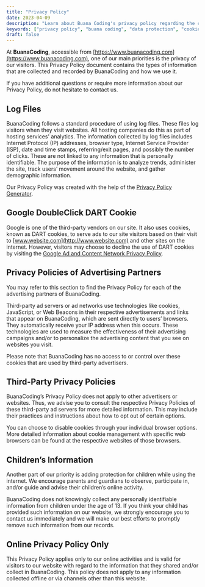 ```yaml
---
title: "Privacy Policy"
date: 2023-04-09
description: "Learn about Buana Coding's privacy policy regarding the collection and use of personal information."
keywords: ["privacy policy", "buana coding", "data protection", "cookies"]
draft: false
---
```


At **BuanaCoding**, accessible from [https://www.buanacoding.com](https://www.buanacoding.com), one of our main priorities is the privacy of our visitors. This Privacy Policy document contains the types of information that are collected and recorded by BuanaCoding and how we use it.

If you have additional questions or require more information about our Privacy Policy, do not hesitate to contact us.

## Log Files

BuanaCoding follows a standard procedure of using log files. These files log visitors when they visit websites. All hosting companies do this as part of hosting services' analytics. The information collected by log files includes Internet Protocol (IP) addresses, browser type, Internet Service Provider (ISP), date and time stamps, referring/exit pages, and possibly the number of clicks. These are not linked to any information that is personally identifiable. The purpose of the information is to analyze trends, administer the site, track users’ movement around the website, and gather demographic information.

Our Privacy Policy was created with the help of the [Privacy Policy Generator](https://www.privacypolicygenerator.info/).

## Google DoubleClick DART Cookie

Google is one of the third-party vendors on our site. It also uses cookies, known as DART cookies, to serve ads to our site visitors based on their visit to [www.website.com](http://www.website.com) and other sites on the internet. However, visitors may choose to decline the use of DART cookies by visiting the [Google Ad and Content Network Privacy Policy](https://policies.google.com/technologies/ads).

## Privacy Policies of Advertising Partners

You may refer to this section to find the Privacy Policy for each of the advertising partners of BuanaCoding.

Third-party ad servers or ad networks use technologies like cookies, JavaScript, or Web Beacons in their respective advertisements and links that appear on BuanaCoding, which are sent directly to users’ browsers. They automatically receive your IP address when this occurs. These technologies are used to measure the effectiveness of their advertising campaigns and/or to personalize the advertising content that you see on websites you visit.

Please note that BuanaCoding has no access to or control over these cookies that are used by third-party advertisers.

## Third-Party Privacy Policies

BuanaCoding’s Privacy Policy does not apply to other advertisers or websites. Thus, we advise you to consult the respective Privacy Policies of these third-party ad servers for more detailed information. This may include their practices and instructions about how to opt out of certain options.

You can choose to disable cookies through your individual browser options. More detailed information about cookie management with specific web browsers can be found at the respective websites of those browsers.

## Children’s Information

Another part of our priority is adding protection for children while using the internet. We encourage parents and guardians to observe, participate in, and/or guide and advise their children’s online activity.

BuanaCoding does not knowingly collect any personally identifiable information from children under the age of 13. If you think your child has provided such information on our website, we strongly encourage you to contact us immediately and we will make our best efforts to promptly remove such information from our records.

## Online Privacy Policy Only

This Privacy Policy applies only to our online activities and is valid for visitors to our website with regard to the information that they shared and/or collect in BuanaCoding. This policy does not apply to any information collected offline or via channels other than this website.